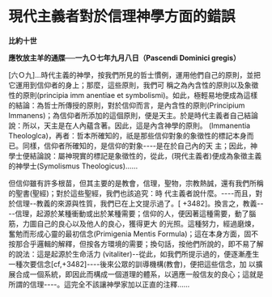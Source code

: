 # 現代主義者對於信理神學方面的錯誤


**比約十世**

**應牧放主羊的通牒──一九Ｏ七年九月八日（Pascendi Dominici gregis）**





[六Ｏ九]…時代主義的神學，按我們所見的哲士慣例，運用他們自己的原則，並把它運用到信仰者的身上；那麼，這些原則，我們可
稱之為內含性的原則以及象徵性的原則(principia imm anentiae et 
symbolismi)。如此，極輕易地便成為這樣的結論：為哲士所傳授的原則，對於信仰而言，是內含性的原則(Principium 
Immanens)；為信仰者所添加的這個原則，便是天主。於是時代主義者自己結論說：所以，天主是在人內蘊含著。因此，這是內含神學的原則。
(Immanentia 
Theologlca)，再者：哲本所確知的，祇是那些信仰對象的象徵性的標記本身而已。同樣，信仰者所確知的，是信仰的對象----是在於自己內的天
主；因此，神學士便結論說：屬神現實的標記是象徵性的，從此，(現代主義者)便成為象徵主義的神學士(Symolismus 
Theologicus)……

但信仰雖有許多根苗，但其主要的是教會，信理，聖物，宗教熱誠，還有我們所稱的聖書(聖經)；對於這些聖經，我們也該追究：時
代主義者說什麼。----而且，對於信理--教義的來源與性質，我們已在上文提示過了。[ 
+3482]。換言之，教義----信理，起源於某種衝動或出於某種需要；信仰的人，便因著這種需要，動了腦筋，力圖自己的良心以及他人的良心，獲得更大
的光照。這種努力，經過磨煉，奮勉而形成心靈的最初信念(Primigenia Mentis 
Formula)；這在本身方面，固不按那合乎邏輯的解釋，但按各方環境的需要；換句話，按他們所說的，即不易了解的說法：這是起源於生命活力
(vitaliter)--從此，如我們所提示過的，便逐漸產生一種次要信念[cf,+3482]----後來公眾的訓導機構(教會)，便把這些信念，加
以擴展合成一個系統，即因此而構成一個道理的體系，以適應一般信友的良心；這就是所謂的信理----。這完全不該讓神學家加以正直的注釋……

